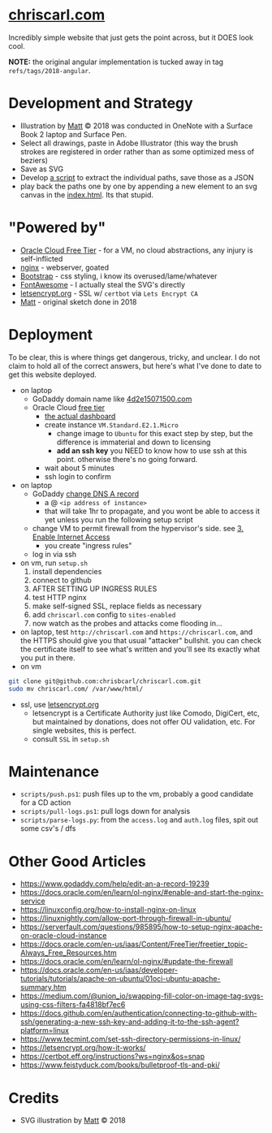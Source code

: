 # [chriscarl.com](http://chriscarl.com)
Incredibly simple website that just gets the point across, but it DOES look cool.

**NOTE:** the original angular implementation is tucked away in tag `refs/tags/2018-angular`.


# Development and Strategy
- Illustration by [Matt](mailto:Mgz1619@gmail.com) &copy; 2018 was conducted in OneNote with a Surface Book 2 laptop and Surface Pen.
- Select all drawings, paste in Adobe Illustrator (this way the brush strokes are registered in order rather than as some optimized mess of beziers)
- Save as SVG
- Develop [a script](./scripts/svg-to-js-test.py) to extract the individual paths, save those as a JSON
- play back the paths one by one by appending a new element to an svg canvas in the [index.html](./src/index.html). Its that stupid.


# "Powered by"
- [Oracle Cloud Free Tier](https://www.oracle.com/cloud/free/) - for a VM, no cloud abstractions, any injury is self-inflicted
- [nginx](https://nginx.org/) - webserver, goated
- [Bootstrap](https://getbootstrap.com/) - css styling, i know its overused/lame/whatever
- [FontAwesome](https://getbootstrap.com/) - I actually steal the SVG's directly
- [letsencrypt.org](https://letsencrypt.org) - SSL w/ `certbot` via `Lets Encrypt CA`
- [Matt](mailto:Mgz1619@gmail.com) - original sketch done in 2018


# Deployment
To be clear, this is where things get dangerous, tricky, and unclear. I do not claim to hold all of the correct answers, but here's what I've done to date to get this website deployed.
- on laptop
    - GoDaddy domain name like [4d2e15071500.com](https://www.godaddy.com/domainsearch/find?domainToCheck=4d2e15071500.com)
    - Oracle Cloud [free tier](https://www.oracle.com/cloud/free/)
        - [the actual dashboard](https://cloud.oracle.com/compute/instances)
        - create instance `VM.Standard.E2.1.Micro`
            - change image to `Ubuntu` for this exact step by step, but the difference is immaterial and down to licensing
            - **add an ssh key** you NEED to know how to use ssh at this point. otherwise there's no going forward.
        - wait about 5 minutes
        - ssh login to confirm
- on laptop
    - GoDaddy [change DNS A record](https://www.godaddy.com/help/edit-an-a-record-19239)
        - a @ `<ip address of instance>`
        - that will take 1hr to propagate, and you wont be able to access it yet unless you run the following setup script
    - change VM to permit firewall from the hypervisor's side. see [3. Enable Internet Access](https://docs.oracle.com/en-us/iaas/developer-tutorials/tutorials/apache-on-ubuntu/01oci-ubuntu-apache-summary.htm#add-ingress-rules)
        - you create "ingress rules"
    - log in via ssh
- on vm, run `setup.sh`
    1. install dependencies
    2. connect to github
    3. AFTER SETTING UP INGRESS RULES
    4. test HTTP nginx
    5. make self-signed SSL, replace fields as necessary
    6. add `chriscarl.com` config to `sites-enabled`
    7. now watch as the probes and attacks come flooding in...
- on laptop, test `http://chriscarl.com` and `https://chriscarl.com`, and the HTTPS should give you that usual "attacker" bullshit. you can check the certificate itself to see what's written and you'll see its exactly what you put in there.
- on vm
```bash
git clone git@github.com:chrisbcarl/chriscarl.com.git
sudo mv chriscarl.com/ /var/www/html/
```
- ssl, use [letsencrypt.org](https://letsencrypt.org)
    - letsencrypt is a Certificate Authority just like Comodo, DigiCert, etc, but maintained by donations, does not offer OU validation, etc. For single websites, this is perfect.
    - consult `SSL` in `setup.sh`


# Maintenance
- `scripts/push.ps1`: push files up to the vm, probably a good candidate for a CD action
- `scripts/pull-logs.ps1`: pull logs down for analysis
- `scripts/parse-logs.py`: from the `access.log` and `auth.log` files, spit out some csv's / dfs


# Other Good Articles
- https://www.godaddy.com/help/edit-an-a-record-19239
- https://docs.oracle.com/en/learn/ol-nginx/#enable-and-start-the-nginx-service
- https://linuxconfig.org/how-to-install-nginx-on-linux
- https://linuxnightly.com/allow-port-through-firewall-in-ubuntu/
- https://serverfault.com/questions/985895/how-to-setup-nginx-apache-on-oracle-cloud-instance
- https://docs.oracle.com/en-us/iaas/Content/FreeTier/freetier_topic-Always_Free_Resources.htm
- https://docs.oracle.com/en/learn/ol-nginx/#update-the-firewall
- https://docs.oracle.com/en-us/iaas/developer-tutorials/tutorials/apache-on-ubuntu/01oci-ubuntu-apache-summary.htm
- https://medium.com/@union_io/swapping-fill-color-on-image-tag-svgs-using-css-filters-fa4818bf7ec6
- https://docs.github.com/en/authentication/connecting-to-github-with-ssh/generating-a-new-ssh-key-and-adding-it-to-the-ssh-agent?platform=linux
- https://www.tecmint.com/set-ssh-directory-permissions-in-linux/
- https://letsencrypt.org/how-it-works/
- https://certbot.eff.org/instructions?ws=nginx&os=snap
- https://www.feistyduck.com/books/bulletproof-tls-and-pki/


# Credits
- SVG illustration by [Matt](mailto:Mgz1619@gmail.com) &copy; 2018
